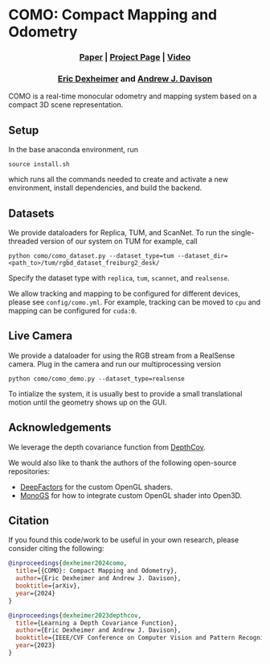 
# COMO: Compact Mapping and Odometry

<h3 align="center"> <a href="https://edexheim.github.io/como/pdf/como.pdf">Paper</a> | <a href="https://edexheim.github.io/como/">Project Page</a> | <a href="https://youtu.be/9MxCQp-0vI0">Video</a> </h3>
<h3 align="center"> <a href="https://edexheim.github.io/">Eric Dexheimer</a> and <a href="https://www.doc.ic.ac.uk/~ajd/">Andrew J. Davison</a> </h3>

COMO is a real-time monocular odometry and mapping system based on a compact 3D scene representation.

## Setup

In the base anaconda environment, run
```
source install.sh
```
which runs all the commands needed to create and activate a new environment, install dependencies, and build the backend.

## Datasets

We provide dataloaders for Replica, TUM, and ScanNet.  To run the single-threaded version of our system on TUM for example, call
```
python como/como_dataset.py --dataset_type=tum --dataset_dir=<path_to>/tum/rgbd_dataset_freiburg2_desk/
```
Specify the dataset type with `replica`, `tum`, `scannet`, and `realsense`.

We allow tracking and mapping to be configured for different devices, please see `config/como.yml`.  For example, tracking can be moved to `cpu` and mapping can be configured for `cuda:0`.

## Live Camera

We provide a dataloader for using the RGB stream from a RealSense camera.  Plug in the camera and run our multiprocessing version 

```
python como/como_demo.py --dataset_type=realsense
```

To intialize the system, it is usually best to provide a small translational motion until the geometry shows up on the GUI.

## Acknowledgements

We leverage the depth covariance function from [DepthCov](https://github.com/edexheim/DepthCov). 

We would also like to thank the authors of the following open-source repositories:
- [DeepFactors](https://github.com/jczarnowski/DeepFactors) for the custom OpenGL shaders.
- [MonoGS](https://github.com/muskie82/MonoGS) for how to integrate custom OpenGL shader into Open3D.


## Citation
If you found this code/work to be useful in your own research, please consider citing the following:
```bibtex
@inproceedings{dexheimer2024como,
  title={{COMO}: Compact Mapping and Odometry},
  author={Eric Dexheimer and Andrew J. Davison},
  booktitle={arXiv},
  year={2024}
}
```

```bibtex
@inproceedings{dexheimer2023depthcov,
  title={Learning a Depth Covariance Function},
  author={Eric Dexheimer and Andrew J. Davison},
  booktitle={IEEE/CVF Conference on Computer Vision and Pattern Recognition (CVPR)},
  year={2023}
}
```
